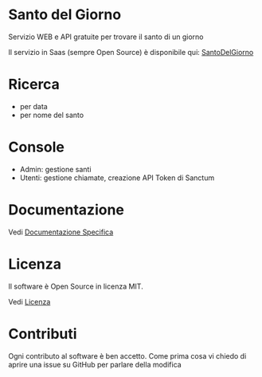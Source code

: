 # Santo del Giorno

Servizio WEB e API gratuite per trovare il santo di un giorno

Il servizio in Saas (sempre Open Source) è disponibile qui: [SantoDelGiorno](https://santodelgiorno.mintdev.me/)


# Ricerca

- per data
- per nome del santo


# Console

- Admin: gestione santi
- Utenti: gestione chiamate, creazione API Token di Sanctum

# Documentazione

Vedi [Documentazione Specifica](documentazione.md)

# Licenza

Il software è Open Source in licenza MIT.

Vedi [Licenza](LICENSE)

# Contributi

Ogni contributo al software è ben accetto. Come prima cosa vi chiedo di aprire una issue su GitHub per parlare della modifica
